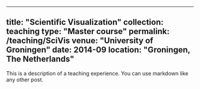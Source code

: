 
---
title: "Scientific Visualization"
collection: teaching
type: "Master course"
permalink: /teaching/SciVis
venue: "University of Groningen"
date: 2014-09
location: "Groningen, The Netherlands"
---

This is a description of a teaching experience. You can use markdown like any other post.
